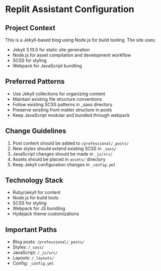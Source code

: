 
# Replit Assistant Configuration

## Project Context
This is a Jekyll-based blog using Node.js for build tooling. The site uses:
- Jekyll 3.10.0 for static site generation
- Node.js for asset compilation and development workflow
- SCSS for styling
- Webpack for JavaScript bundling

## Preferred Patterns
- Use Jekyll collections for organizing content
- Maintain existing file structure conventions
- Follow existing SCSS patterns in _sass directory
- Preserve existing front matter structure in posts
- Keep JavaScript modular and bundled through webpack

## Change Guidelines
1. Post content should be added to `/professional/_posts/`
2. New styles should extend existing SCSS in `_sass/`
3. JavaScript changes should be made in `_js/src/`
4. Assets should be placed in `assets/` directory
5. Keep Jekyll configuration changes in `_config.yml`

## Technology Stack
- Ruby/Jekyll for content
- Node.js for build tools
- SCSS for styling
- Webpack for JS bundling
- Hydejack theme customizations

## Important Paths
- Blog posts: `/professional/_posts/`
- Styles: `/_sass/`
- JavaScript: `/_js/src/`
- Layouts: `/_layouts/`
- Config: `_config.yml`
